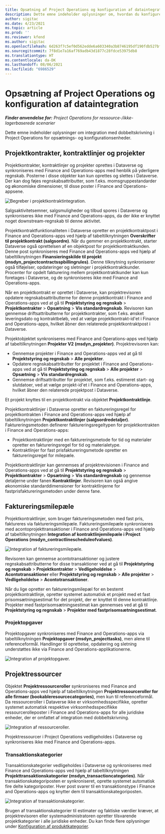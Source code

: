 ```yaml
---
title: Opsætning af Project Operations og konfiguration af dataintegration
description: Dette emne indeholder oplysninger om, hvordan du konfigurerer dobbeltskrivning-tilknytninger i Project Operations.
author: sigitac
ms.date: 4/23/2021
ms.topic: article
ms.prod: ''
ms.reviewer: kfend
ms.author: sigitac
ms.openlocfilehash: 6d263f7c5ef0d562edde6a603340a3b8746195df190fdb527bfa40297f68eed2
ms.sourcegitcommit: 7f8d1e7a16af769adb43d1877c28fdce53975db8
ms.translationtype: HT
ms.contentlocale: da-DK
ms.lasthandoff: 08/06/2021
ms.locfileid: "6986529"
---
```

# <a name="project-operations-setup-and-configuration-data-integration"></a>Opsætning af Project Operations og konfiguration af dataintegration

_**Finder anvendelse for:** Project Operations for ressource-/ikke-lagerbaserede scenarier_

Dette emne indeholder oplysninger om integration med dobbeltskrivning i Project Operations for opsætnings- og konfigurationsenheder.

## <a name="project-contracts-contract-lines-and-projects"></a>Projektkontrakter, kontraktlinjer og projekter

Projektkontrakter, kontraktlinjer og projekter oprettes i Dataverse og synkroniseres med Finance and Operations-apps med henblik på yderligere regnskab. Posterne i disse objekter kan kun oprettes og slettes i Dataverse. Der kan dog føjes regnskabsattributter, som f.eks. momsgruppestandarder og økonomiske dimensioner, til disse poster i Finance and Operations-appsene.

  ![Begreber i projektkontraktintegration.](./media/1ProjectContract.jpg)

Salgsaktivitetsemner, salgsmuligheder og tilbud spores i Dataverse og synkroniseres ikke med Finance and Operations-apps, da der ikke er knyttet noget downstream-regnskab til denne aktivitet.

Projektkontraktfunktionaliteten i Dataverse opretter en projektkontraktpost i Finance and Operations-apps ved hjælp af tabeltilknytningen **Overskrifter til projektkontrakt (salgsordre)**. Når du gemmer en projektkontrakt, starter Dataverse også oprettelsen af en objektpost for projektkontraktkunden. Denne post synkroniseres med Finance and Operations-apps ved hjælp af tabeltilknytningen **Finansieringskilde til projekt (msdyn\_projectcontractsspbillingrules)**. Denne tilknytning synkroniserer også tilføjelser, opdateringer og sletninger i projektkontraktkunder. Procenter for opdelt fakturering mellem projektkontraktkunder kan kun foretages i Dataverse, og de synkroniseres ikke med Finance and Operations-apps.

Når en projektkontrakt er oprettet i Dataverse, kan projektrevisoren opdatere regnskabsattributterne for denne projektkontrakt i Finance and Operations-apps ved at gå til **Projektstyring og regnskab** > **Projektkontrakter** > **Opsætning** > **Vis standardregnskab**. Revisoren kan gennemse driftsattributterne for projektkontrakter, som f.eks. ønsket leveringsdato og kontraktbeløb, ved at vælge projektkontrakt-id'et i Finance and Operations-apps, hvilket åbner den relaterede projektkontraktpost i Dataverse.

Projektobjektet synkroniseres med Finance and Operations-apps ved hjælp af tabeltilknytningen **Projekter V2 (msdyn\_projekter)**. Projektrevisoren kan:

  - Gennemse projekter i Finance and Operations-apps ved at gå til **Projektstyring og regnskab** > **Alle projekter**. 
  - Opdatere regnskabsattributter for projektet i Finance and Operations-apps ved at gå til **Projektstyring og regnskab** > **Alle projekter** > **Opsætning** > **Vis standardregnskab**.  
  - Gennemse driftsattributter for projektet, som f.eks. estimeret start- og slutdatoer, ved at vælge projekt-id'et i Finance and Operations-apps, hvilket åbner den relaterede projektpost i Dataverse.

Et projekt knyttes til en projektkontrakt via objektet **Projektkontraktlinje**.

Projektkontraktlinjer i Dataverse opretter en faktureringsregel for projektkontrakten i Finance and Operations-apps ved hjælp af tabeltilknytningen **Projektkontraktlinjer (salgsordredetaljer)**. Faktureringsmetoden definerer faktureringsregeltypen for projektkontrakten i Finance and Operations-apps:

  - Projektkontraktlinjer med en faktureringsmetode for tid og materialer opretter en faktureringsregel for tid og materialetype.
  - Kontraktlinjer for fast prisfaktureringsmetode opretter en faktureringsregel for milepæle.

Projektkontraktlinjer kan gennemses af projektrevisionen i Finance and Operations-apps ved at gå til **Projektstyring og regnskab** > **Projektkontrakter** > **Opsætning** > **Vis standardregnskab** og gennemse detaljerne under fanen **Kontraktlinjer**. Revisoren kan også angive økonomiske standarddimensioner for kontraktlinjerne for fastprisfaktureringsmetoden under denne fane.

## <a name="billing-milestones"></a>Faktureringsmilepæle

Projektkontraktlinjer, som bruger faktureringsmetoden med fast pris, faktureres via faktureringsmilepæle. Faktureringsmilepæle synkroniseres med acontoprojekttransaktioner i Finance and Operations-apps ved hjælp af tabeltilknytningen **Integration af kontraktlinjemilepæle i Project Operations (msdyn\_contractlinescheduleofvalues)**.

  ![Integration af faktureringsmilepæle.](./media/2Milestones.jpg)

Revisoren kan gennemse acontotransaktioner og justere regnskabsattributterne for disse transaktioner ved at gå til **Projektstyring og regnskab** > **Projektkontrakter** > **Vedligeholdelse** > **Acontotransaktioner** eller **Projektstyring og regnskab** > **Alle projekter** > **Vedligeholdelse** > **Acontotransaktioner**.

Når du lige opretter en faktureringsmilepæl for en bestemt projektkontraktlinje, opretter systemet automatisk et projekt med et fast prisomsætningsestimat for det projekt, der er knyttet til denne kontraktlinje. Projekter med fastprisomsætningsestimat kan gennemses ved at gå til **Projektstyring og regnskab** > **Projekter med fastprisomsætningsestimat**.

### <a name="project-tasks"></a>Projektopgaver

Projektopgaver synkroniseres med Finance and Operations-apps via tabeltilknytningen **Projektopgaver (msdyn\_projecttasks)**, men alene til referenceformål. Handlinger til oprettelse, opdatering og sletning understøttes ikke via Finance and Operations-applikationerne.

  ![Integration af projektopgaver.](./media/3Tasks.jpg)

## <a name="project-resources"></a>Projektressourcer

Objektet **Projektressourceroller** synkroniseres med Finance and Operations-apps ved hjælp af tabeltilknytningen **Projektressourceroller for alle firmaer (bookableresourcecategories)**, men kun til referenceformål. Da ressourceroller i Dataverse ikke er virksomhedsspecifikke, opretter systemet automatisk respektive virksomhedsspecifikke ressourcerolleposter i Finance and Operations-apps for alle juridiske enheder, der er omfattet af integration med dobbeltskrivning.

![Integration af ressourceroller.](./media/5Resources.jpg)

Projektressourcer i Project Operations vedligeholdes i Dataverse og synkroniseres ikke med Finance and Operations-apps.

### <a name="transaction-categories"></a>Transaktionskategorier

Transaktionskategorier vedligeholdes i Dataverse og synkroniseres med Finance and Operations-apps ved hjælp af tabeltilknytningen **Projekttransaktionskategorier (msdyn\_transactioncategories)**. Når transaktionskategoriposten er synkroniseret, oprette systemet automatisk fire delte kategoriposter. Hver post svarer til en transaktionstype i Finance and Operations-apps og knytter dem til transaktionskategoriposten.

![Integration af transaktionskategorier.](./media/4TransactionCategories.jpg)

Brugen af transaktionskategorier til estimater og faktiske værdier kræver, at projektrevisoren eller systemadministratoren opretter tilsvarende projektkategorier i alle juridiske enheder. Du kan finde flere oplysninger under [Konfiguration af produktkategorier](../project-accounting/configure-project-categories.md).
